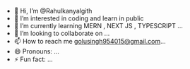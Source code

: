- 👋 Hi, I’m @Rahulkanyalgith
- 👀 I’m interested in coding and learn in public
- 🌱 I’m currently learning MERN , NEXT JS , TYPESCRIPT ...
- 💞️ I’m looking to collaborate on ...
- 📫 How to reach me golusingh954015@gmail.com...
- 😄 Pronouns: ...
- ⚡ Fun fact: ...

<!---
Rahulkanyalgith/Rahulkanyalgith is a ✨ special ✨ repository because its `README.md` (this file) appears on your GitHub profile.
You can click the Preview link to take a look at your changes.
--->
